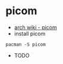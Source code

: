 # picom

- [arch wiki - picom](https://wiki.archlinux.org/title/picom)
- install picom

```shell
pacman -S picom
```

- TODO
